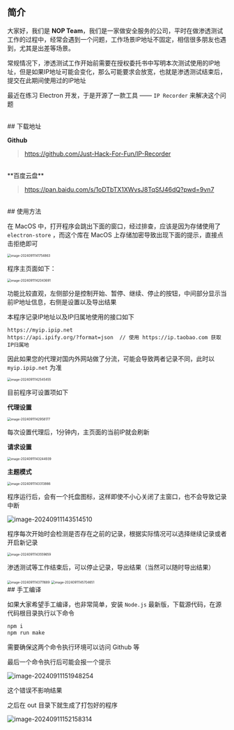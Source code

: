 ## 简介

大家好，我们是 **NOP Team**，我们是一家做安全服务的公司，平时在做渗透测试工作的过程中，经常会遇到一个问题，工作场景IP地址不固定，相信很多朋友也遇到，尤其是出差等场景。

常规情况下，渗透测试工作开始前需要在授权委托书中写明本次测试使用的IP地址，但是如果IP地址可能会变化，那么可能要求会放宽，也就是渗透测试结束后，提交在此期间使用过的IP地址

最近在练习 Electron 开发，于是开源了一款工具 —— `IP Recorder` 来解决这个问题


<br>
## 下载地址 

**Github**

> https://github.com/Just-Hack-For-Fun/IP-Recorder


<br>
**百度云盘**

> https://pan.baidu.com/s/1oDTbTX1XWvsJ8TqSfJ46dQ?pwd=9vn7


<br>
## 使用方法

在 MacOS 中，打开程序会跳出下面的窗口，经过排查，应该是因为存储使用了 `electron-store` ，而这个库在 MacOS 上存储加密导致出现下面的提示，直接点击拒绝即可 

<img src="http://mweb-tc.oss-cn-beijing.aliyuncs.com/2024-09-11-061755.png" alt="image-20240911141754863" style="zoom:50%;" />

程序主页面如下：

<img src="http://mweb-tc.oss-cn-beijing.aliyuncs.com/2024-09-11-062044.png" alt="image-20240911142043691" style="zoom:50%;" />

功能比较直观，左侧部分是控制开始、暂停、继续、停止的按钮，中间部分显示当前IP地址信息，右侧是设置以及导出结果

本程序记录IP地址以及IP归属地使用的接口如下

```
https://myip.ipip.net
https://api.ipify.org/?format=json  // 使用 https://ip.taobao.com 获取IP归属地
```

因此如果您的代理对国内外网站做了分流，可能会导致两者记录不同，此时以 `myip.ipip.net` 为准

<img src="http://mweb-tc.oss-cn-beijing.aliyuncs.com/2024-09-11-062545.png" alt="image-20240911142545455" style="zoom:50%;" />

目前程序可设置项如下

**代理设置**

<img src="http://mweb-tc.oss-cn-beijing.aliyuncs.com/2024-09-11-062958.png" alt="image-20240911142958177" style="zoom: 50%;" />

每次设置代理后，1分钟内，主页面的当前IP就会刷新



**请求设置**

<img src="http://mweb-tc.oss-cn-beijing.aliyuncs.com/2024-09-11-063245.png" alt="image-20240911143244939" style="zoom:50%;" />



**主题模式**

<img src="http://mweb-tc.oss-cn-beijing.aliyuncs.com/2024-09-11-063314.png" alt="image-20240911143313866" style="zoom:50%;" />



程序运行后，会有一个托盘图标，这样即使不小心关闭了主窗口，也不会导致记录中断

![image-20240911143514510](http://mweb-tc.oss-cn-beijing.aliyuncs.com/2024-09-11-063515.png)



程序每次开始时会检测是否存在之前的记录，根据实际情况可以选择继续记录或者开启新记录

<img src="http://mweb-tc.oss-cn-beijing.aliyuncs.com/2024-09-11-063600.png" alt="image-20240911143559659" style="zoom:50%;" />



渗透测试等工作结束后，可以停止记录，导出结果（当然可以随时导出结果）

<img src="http://mweb-tc.oss-cn-beijing.aliyuncs.com/2024-09-11-063712.png" alt="image-20240911143711689" style="zoom:50%;" />

<img src="http://mweb-tc.oss-cn-beijing.aliyuncs.com/2024-09-11-065705.png" alt="image-20240911145704651" style="zoom:50%;" />


<br>
## 手工编译

如果大家希望手工编译，也非常简单，安装 `Node.js` 最新版，下载源代码，在源代码根目录执行以下命令

```bash
npm i 
npm run make 
```

需要确保这两个命令执行环境可以访问 Github 等

最后一个命令执行后可能会报一个提示

![image-20240911151948254](http://mweb-tc.oss-cn-beijing.aliyuncs.com/2024-09-11-071948.png)

这个错误不影响结果



之后在 out 目录下就生成了打包好的程序

![image-20240911152158314](http://mweb-tc.oss-cn-beijing.aliyuncs.com/2024-09-11-072158.png)

